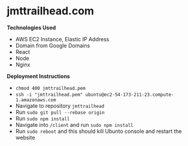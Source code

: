 # jmttrailhead.com

**Technologies Used**
- AWS EC2 Instance, Elastic IP Address
- Domain from Google Domains
- React
- Node
- Nginx

**Deployment Instructions**
- `chmod 400 jmttrailhead.pem`
- `ssh -i "jmttrailhead.pem" ubuntu@ec2-54-173-211-23.compute-1.amazonaws.com`
- Navigate to repository `jmttrailhead`
- Run `sudo git pull --rebase origin`
- Run `sudo npm install` 
- Navigate into `/client` and run `sudo npm install` 
- Run `sudo reboot` and this should kill Ubunto console and restart the website